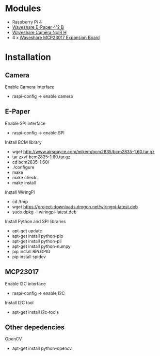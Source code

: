 # Modules

* Raspberry Pi 4
* [Waveshare E-Paper 4'2 B](https://www.waveshare.com/wiki/4.2inch_e-Paper_Module_(B))
* [Waveshare Camera NoIR H](https://www.waveshare.com/wiki/RPi_Camera_(H))
* 4 x [Waveshare MCP23017 Expansion Board](https://www.waveshare.com/wiki/MCP23017_IO_Expansion_Board)

# Installation

## Camera

Enable Camera interface
* raspi-config -> enable camera

## E-Paper

Enable SPI interface
* raspi-config -> enable SPI

Install BCM library
* wget http://www.airspayce.com/mikem/bcm2835/bcm2835-1.60.tar.gz
* tar zxvf bcm2835-1.60.tar.gz 
* cd bcm2835-1.60/
* ./configure
* make
* make check
* make install

Install WiringPI
* cd /tmp
* wget https://project-downloads.drogon.net/wiringpi-latest.deb
* sudo dpkg -i wiringpi-latest.deb

Install Python and SPI libraries
* apt-get update
* apt-get install python-pip
* apt-get install python-pil
* apt-get install python-numpy
* pip install RPi.GPIO
* pip install spidev

## MCP23017

Enable I2C interface
* raspi-config -> enable I2C

Install I2C tool
* apt-get install i2c-tools

## Other depedencies

OpenCV
* apt-get install python-opencv



